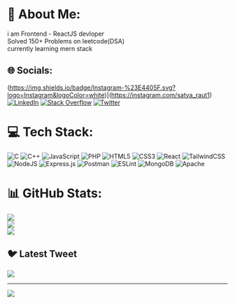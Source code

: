 # 💫 About Me:
i am Frontend - ReactJS  devloper  <br>Solved 150+ Problems on leetcode(DSA)<br>currently learning mern stack


## 🌐 Socials:
(https://img.shields.io/badge/Instagram-%23E4405F.svg?logo=Instagram&logoColor=white)](https://instagram.com/satya_raut1) [![LinkedIn](https://img.shields.io/badge/LinkedIn-%230077B5.svg?logo=linkedin&logoColor=white)](https://linkedin.com/in/linkedin.com/in/satyanarayan-raut-635a95234) [![Stack Overflow](https://img.shields.io/badge/-Stackoverflow-FE7A16?logo=stack-overflow&logoColor=white)](https://stackoverflow.com/users/https://stackoverflow.com/users/15913865/satyanarayan-raut) [![Twitter](https://img.shields.io/badge/Twitter-%231DA1F2.svg?logo=Twitter&logoColor=white)](https://twitter.com/@satyana17902874) 

# 💻 Tech Stack:
![C](https://img.shields.io/badge/c-%2300599C.svg?style=for-the-badge&logo=c&logoColor=white) ![C++](https://img.shields.io/badge/c++-%2300599C.svg?style=for-the-badge&logo=c%2B%2B&logoColor=white) ![JavaScript](https://img.shields.io/badge/javascript-%23323330.svg?style=for-the-badge&logo=javascript&logoColor=%23F7DF1E) ![PHP](https://img.shields.io/badge/php-%23777BB4.svg?style=for-the-badge&logo=php&logoColor=white) ![HTML5](https://img.shields.io/badge/html5-%23E34F26.svg?style=for-the-badge&logo=html5&logoColor=white) ![CSS3](https://img.shields.io/badge/css3-%231572B6.svg?style=for-the-badge&logo=css3&logoColor=white) ![React](https://img.shields.io/badge/react-%2320232a.svg?style=for-the-badge&logo=react&logoColor=%2361DAFB) ![TailwindCSS](https://img.shields.io/badge/tailwindcss-%2338B2AC.svg?style=for-the-badge&logo=tailwind-css&logoColor=white) ![NodeJS](https://img.shields.io/badge/node.js-6DA55F?style=for-the-badge&logo=node.js&logoColor=white) ![Express.js](https://img.shields.io/badge/express.js-%23404d59.svg?style=for-the-badge&logo=express&logoColor=%2361DAFB) ![Postman](https://img.shields.io/badge/Postman-FF6C37?style=for-the-badge&logo=postman&logoColor=white) ![ESLint](https://img.shields.io/badge/ESLint-4B3263?style=for-the-badge&logo=eslint&logoColor=white) ![MongoDB](https://img.shields.io/badge/MongoDB-%234ea94b.svg?style=for-the-badge&logo=mongodb&logoColor=white) ![Apache](https://img.shields.io/badge/apache-%23D42029.svg?style=for-the-badge&logo=apache&logoColor=white)
# 📊 GitHub Stats:
![](https://github-readme-stats.vercel.app/api?username=satya2022&theme=dark&hide_border=false&include_all_commits=false&count_private=false)<br/>
![](https://github-readme-streak-stats.herokuapp.com/?user=satya2022&theme=dark&hide_border=false)<br/>
![](https://github-readme-stats.vercel.app/api/top-langs/?username=satya2022&theme=dark&hide_border=false&include_all_commits=false&count_private=false&layout=compact)

## 🐦 Latest Tweet
[![](https://gtce.itsvg.in/api?username=@satyana17902874)](https://github.com/VishwaGauravIn/github-twitter-card-embed)

---
[![](https://visitcount.itsvg.in/api?id=satya2022&icon=0&color=0)](https://visitcount.itsvg.in)

<!-- Proudly created with GPRM ( https://gprm.itsvg.in ) -->
